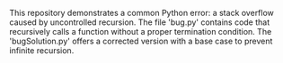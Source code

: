 This repository demonstrates a common Python error: a stack overflow caused by uncontrolled recursion. The file 'bug.py' contains code that recursively calls a function without a proper termination condition.  The 'bugSolution.py' offers a corrected version with a base case to prevent infinite recursion.